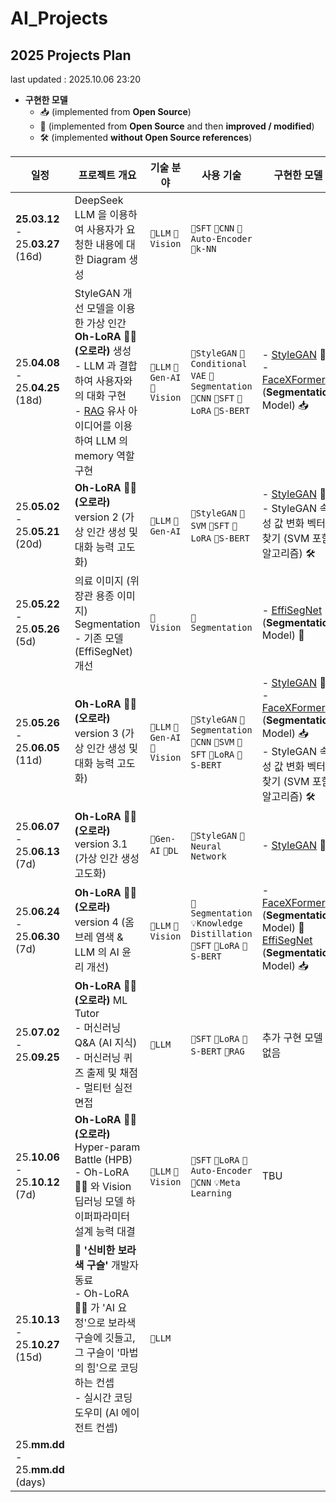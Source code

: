 # AI_Projects

## 2025 Projects Plan

last updated : 2025.10.06 23:20

* **구현한 모델**
  * 📥 (implemented from **Open Source**)
  * 🔬 (implemented from **Open Source** and then **improved / modified**)
  * 🛠 (implemented **without Open Source references**)

| 일정                                    | 프로젝트 개요                                                                                                                                                                                                                                     | 기술 분야                                     | 사용 기술                                                                                                             | 구현한 모델                                                                                                                                                                                                           | 링크                                  |
|---------------------------------------|---------------------------------------------------------------------------------------------------------------------------------------------------------------------------------------------------------------------------------------------|-------------------------------------------|-------------------------------------------------------------------------------------------------------------------|------------------------------------------------------------------------------------------------------------------------------------------------------------------------------------------------------------------|-------------------------------------|
| **25.03.12** - 25.**03.27**<br>(16d)  | DeepSeek LLM 을 이용하여 사용자가 요청한 내용에 대한 Diagram 생성                                                                                                                                                                                              | ```📜LLM``` ```📸Vision```                | ```📜SFT``` ```📸CNN``` ```🧠Auto-Encoder``` ```🤖k-NN```                                                         |                                                                                                                                                                                                                  | [링크](2025_03_12_DeepSeek_LLM)       |
| 25.**04.08** - 25.**04.25**<br>(18d)  | StyleGAN 개선 모델을 이용한 가상 인간 **Oh-LoRA 👱‍♀️ (오로라)** 생성<br>- LLM 과 결합하여 사용자와의 대화 구현<br>- [RAG](https://github.com/WannaBeSuperteur/AI-study/blob/main/AI%20Basics/LLM%20Basics/LLM_%EA%B8%B0%EC%B4%88_RAG.md) 유사 아이디어를 이용하여 LLM 의 memory 역할 구현 | ```📜LLM``` ```🎨Gen-AI``` ```📸Vision``` | ```🎨StyleGAN``` ```🎨Conditional VAE``` ```📸Segmentation``` ```📸CNN``` ```📜SFT``` ```📜LoRA``` ```📜S-BERT``` | - [StyleGAN](https://github.com/genforce/genforce/tree/master/models) 🔬<br>- [FaceXFormer](https://kartik-3004.github.io/facexformer/) (**Segmentation** Model) 📥                                              | [링크](2025_04_08_OhLoRA)             |
| 25.**05.02** - 25.**05.21**<br>(20d)  | **Oh-LoRA 👱‍♀️ (오로라)** version 2 (가상 인간 생성 및 대화 능력 고도화)                                                                                                                                                                                    | ```📜LLM``` ```🎨Gen-AI```                | ```🎨StyleGAN``` ```🤖SVM``` ```📜SFT``` ```📜LoRA``` ```📜S-BERT```                                              | - [StyleGAN](https://github.com/genforce/genforce/tree/master/models) 🔬<br>- StyleGAN 속성 값 변화 벡터 찾기 (SVM 포함 알고리즘) 🛠                                                                                            | [링크](2025_05_02_OhLoRA_v2)          |
| 25.**05.22** - 25.**05.26**<br>(5d)   | 의료 이미지 (위장관 용종 이미지) Segmentation<br>- 기존 모델 (EffiSegNet) 개선                                                                                                                                                                                 | ```📸Vision```                            | ```📸Segmentation```                                                                                              | - [EffiSegNet](https://github.com/ivezakis/effisegnet/tree/main) (**Segmentation** Model) 🔬                                                                                                                     | [링크](2025_05_22_Improve_EffiSegNet) |
| 25.**05.26** - 25.**06.05**<br>(11d)  | **Oh-LoRA 👱‍♀️ (오로라)** version 3 (가상 인간 생성 및 대화 능력 고도화)                                                                                                                                                                                    | ```📜LLM``` ```🎨Gen-AI``` ```📸Vision``` | ```🎨StyleGAN``` ```📸Segmentation``` ```📸CNN``` ```🤖SVM``` ```📜SFT``` ```📜LoRA``` ```📜S-BERT```             | - [StyleGAN](https://github.com/genforce/genforce/tree/master/models) 🔬<br>- [FaceXFormer](https://kartik-3004.github.io/facexformer/) (**Segmentation** Model) 📥<br>- StyleGAN 속성 값 변화 벡터 찾기 (SVM 포함 알고리즘) 🛠 | [링크](2025_05_26_OhLoRA_v3)          |
| 25.**06.07** - 25.**06.13**<br>(7d)   | **Oh-LoRA 👱‍♀️ (오로라)** version 3.1 (가상 인간 생성 고도화)                                                                                                                                                                                          | ```🎨Gen-AI``` ```🧠DL```                 | ```🎨StyleGAN``` ```🧠Neural Network```                                                                           | - [StyleGAN](https://github.com/genforce/genforce/tree/master/models) 🔬                                                                                                                                         | [링크](2025_06_07_OhLoRA_v3_1)        |
| 25.**06.24** - 25.**06.30**<br>(7d)   | **Oh-LoRA 👱‍♀️ (오로라)** version 4 (옴브레 염색 & LLM 의 AI 윤리 개선)                                                                                                                                                                                 | ```📜LLM``` ```📸Vision```                | ```📸Segmentation``` ```💡Knowledge Distillation``` ```📜SFT``` ```📜LoRA``` ```📜S-BERT```                       | - [FaceXFormer](https://kartik-3004.github.io/facexformer/) (**Segmentation** Model) 🔬<br>[EffiSegNet](https://github.com/ivezakis/effisegnet/tree/main) (**Segmentation** Model) 📥                            | [링크](2025_06_24_OhLoRA_v4)          |
| 25.**07.02** - 25.**09.25**           | **Oh-LoRA 👱‍♀️ (오로라)** ML Tutor<br>- 머신러닝 Q&A (AI 지식)<br>- 머신러닝 퀴즈 출제 및 채점<br>- 멀티턴 실전 면접                                                                                                                                                  | ```📜LLM```                               | ```📜SFT``` ```📜LoRA``` ```📜S-BERT``` ```📜RAG```                                                               | 추가 구현 모델 없음                                                                                                                                                                                                      | [링크](2025_07_02_OhLoRA_ML_Tutor)    |
| 25.**10.06** - 25.**10.12**<br>(7d)   | **Oh-LoRA 👱‍♀️ (오로라)** Hyper-param Battle (HPB)<br>- Oh-LoRA 👱‍♀️ 와 Vision 딥러닝 모델 하이퍼파라미터 설계 능력 대결                                                                                                                                        | ```📜LLM``` ```📸Vision```                | ```📜SFT``` ```📜LoRA``` ```🧠Auto-Encoder``` ```📸CNN``` ```💡Meta Learning```                                   | TBU                                                                                                                                                                                                              | [링크](2025_10_06_OhLoRA_HP_Battle)   |
| 25.**10.13** - 25.**10.27**<br>(15d)  | 🔮 **'신비한 보라색 구슬'** 개발자 동료<br>- Oh-LoRA 👱‍♀️ 가 'AI 요정'으로 보라색 구슬에 깃들고, 그 구슬이 '마법의 힘'으로 코딩하는 컨셉<br>- 실시간 코딩 도우미 (AI 에이전트 컨셉)                                                                                                                 | ```📜LLM```                               |                                                                                                                   |                                                                                                                                                                                                                  |                                     |
| 25.**mm.dd** - 25.**mm.dd**<br>(days) |                                                                                                                                                                                                                                             |                                           |                                                                                                                   |                                                                                                                                                                                                                  |                                     |
